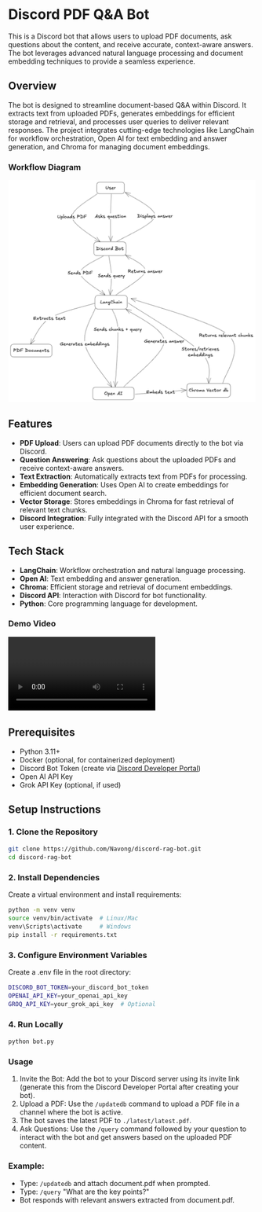 # Discord PDF Q&A Bot

This is a Discord bot that allows users to upload PDF documents, ask questions about the content, and receive accurate, context-aware answers. The bot leverages advanced natural language processing and document embedding techniques to provide a seamless experience.

## Overview

The bot is designed to streamline document-based Q&A within Discord. It extracts text from uploaded PDFs, generates embeddings for efficient storage and retrieval, and processes user queries to deliver relevant responses. The project integrates cutting-edge technologies like LangChain for workflow orchestration, Open AI for text embedding and answer generation, and Chroma for managing document embeddings.

### Workflow Diagram

![alt text](/file/image.png)

## Features

- **PDF Upload**: Users can upload PDF documents directly to the bot via Discord.
- **Question Answering**: Ask questions about the uploaded PDFs and receive context-aware answers.
- **Text Extraction**: Automatically extracts text from PDFs for processing.
- **Embedding Generation**: Uses Open AI to create embeddings for efficient document search.
- **Vector Storage**: Stores embeddings in Chroma for fast retrieval of relevant text chunks.
- **Discord Integration**: Fully integrated with the Discord API for a smooth user experience.

## Tech Stack

- **LangChain**: Workflow orchestration and natural language processing.
- **Open AI**: Text embedding and answer generation.
- **Chroma**: Efficient storage and retrieval of document embeddings.
- **Discord API**: Interaction with Discord for bot functionality.
- **Python**: Core programming language for development.

### Demo Video

<video controls src="file/demo.mp4" title="Title"></video>

## Prerequisites

- Python 3.11+
- Docker (optional, for containerized deployment)
- Discord Bot Token (create via [Discord Developer Portal](https://discord.com/developers/applications))
- Open AI API Key
- Grok API Key (optional, if used)

## Setup Instructions

### 1. Clone the Repository
```bash
git clone https://github.com/Navong/discord-rag-bot.git
cd discord-rag-bot
```

### 2. Install Dependencies
Create a virtual environment and install requirements:

```bash
python -m venv venv
source venv/bin/activate  # Linux/Mac
venv\Scripts\activate     # Windows
pip install -r requirements.txt
```

### 3. Configure Environment Variables
Create a .env file in the root directory:

```bash
DISCORD_BOT_TOKEN=your_discord_bot_token
OPENAI_API_KEY=your_openai_api_key
GROQ_API_KEY=your_grok_api_key  # Optional
```

### 4. Run Locally

```bash
python bot.py
```

### Usage
1. Invite the Bot: Add the bot to your Discord server using its invite link (generate this from the Discord Developer Portal after creating your bot).
2. Upload a PDF: Use the `/updatedb` command to upload a PDF file in a channel where the bot is active.
3. The bot saves the latest PDF to `./latest/latest.pdf`.
4. Ask Questions: Use the `/query` command followed by your question to interact with the bot and get answers based on the uploaded PDF content.
### Example:
- Type: `/updatedb` and attach document.pdf when prompted.
- Type: `/query` "What are the key points?"
- Bot responds with relevant answers extracted from document.pdf.

